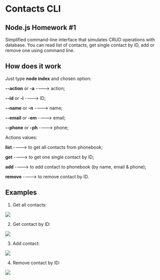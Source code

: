 # Contacts CLI

## Node.js Homework #1

Simplified command-line interface that simulates CRUD operations with database. You can read list of contacts, get single contact by ID, add or remove one using command line.

## How does it work

Just type __node index__ and chosen option: 

__--action__ or __-a__ ----> action;

__--id__ or __-i__ ----> ID;

__--name__ or __-n__ ----> name;

__--email__ or __-em__ ----> email;

__--phone__ or __-ph__ ----> phone;

Actions values: 

__list__ ----> to get all contacts from phonebook;

__get__ ----> to get one single contact by ID;

__add__ ----> to add contact to phonebook (by name, email & phone);

__remove__ ----> to remove contact by ID.

## Examples

1. Get all contacts: 

![](https://monosnap.com/image/mm4eRJavhbICFFGQfiUnajvXlD9hzE)

2. Get contact by ID:

![](https://monosnap.com/image/bZqo5gUc0pYEpTHytE9kSWBS5SvybN)

3. Add contact:

![](https://monosnap.com/image/0ivHhJFfHWhJ4HqYl2MUo8gCMzb1is)

4. Remove contact by ID: 

![](https://monosnap.com/image/LLAacT31UCHVp6IOTr2dPVlypSRBkK)




